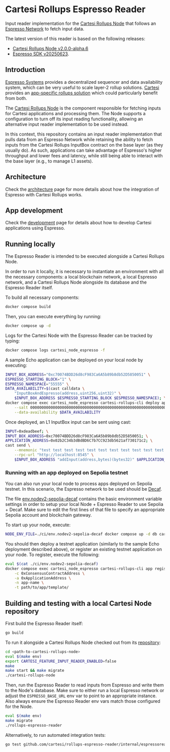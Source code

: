 # Cartesi Rollups Espresso Reader

Input reader implementation for the [Cartesi Rollups Node](https://github.com/cartesi/rollups-node) that follows an [Espresso Network](https://docs.espressosys.com/network) to fetch input data.

The latest version of this reader is based on the following releases:

- [Cartesi Rollups Node v2.0.0-alpha.6](https://github.com/cartesi/rollups-node/tree/v2.0.0-alpha.6)
- [Espresso SDK v20250623](https://github.com/EspressoSystems/espresso-network/tree/20250623). 

## Introduction

[Espresso Systems](https://www.espressosys.com/) provides a decentralized sequencer and data availability system, which can be very useful to scale layer-2 rollup solutions.
[Cartesi](https://cartesi.io) provides an [app-specific rollups solution](https://docs.cartesi.io/cartesi-rollups/) which could particularly benefit from both.

The [Cartesi Rollups Node](https://github.com/cartesi/rollups-node) is the component responsible for fetching inputs for Cartesi applications and processing them.
The Node supports a configuration to turn off its input reading functionality, allowing an alternative input reader implementation to be used instead.

In this context, this repository contains an input reader implementation that pulls data from an Espresso Network while retaining the ability to fetch inputs from the Cartesi Rollups InputBox contract on the base layer (as they usually do).
As such, applications can take advantage of Espresso's higher throughput and lower fees and latency, while still being able to interact with the base layer (e.g., to manage L1 assets).

## Architecture

Check the [architecture](docs/architecture.md) page for more details about how the integration of Espresso with Cartesi Rollups works.

## App development

Check the [development](docs/development.md) page for details about how to develop Cartesi applications using Espresso.

## Running locally

The Espresso Reader is intended to be executed alongside a Cartesi Rollups Node.

In order to run it locally, it is necessary to instantiate an environment with all the necessary components: a local blockchain network, a local Espresso network, and a Cartesi Rollups Node alongside its database and the Espresso Reader itself.

To build all necessary components:

```bash
docker compose build
```

Then, you can execute everything by running:

```bash
docker compose up -d
```

Logs for the Cartesi Node with the Espresso Reader can be tracked by typing:

```bash
docker compose logs cartesi_node_espresso -f
```

A sample Echo application can be deployed on your local node by executing:

```bash
INPUT_BOX_ADDRESS="0xc70074BDD26d8cF983Ca6A5b89b8db52D5850051" \
ESPRESSO_STARTING_BLOCK="1" \
ESPRESSO_NAMESPACE="55555" \
DATA_AVAILABILITY=$(cast calldata \
    "InputBoxAndEspresso(address,uint256,uint32)" \
    $INPUT_BOX_ADDRESS $ESPRESSO_STARTING_BLOCK $ESPRESSO_NAMESPACE); \
docker compose exec cartesi_node_espresso cartesi-rollups-cli deploy application echo-dapp applications/echo-dapp/ \
    --salt 0000000000000000000000000000000000000000000000000000000000000000 \
    --data-availability $DATA_AVAILABILITY
```

Once deployed, an L1 InputBox input can be sent using cast:

```bash
INPUT=0xdeadbeef; \
INPUT_BOX_ADDRESS=0xc70074BDD26d8cF983Ca6A5b89b8db52D5850051; \
APPLICATION_ADDRESS=0x02b2C34b3dBdBD6C7b7CC923db5621af730171c2; \
cast send \
    --mnemonic "test test test test test test test test test test test junk" \
    --rpc-url "http://localhost:8545" \
    $INPUT_BOX_ADDRESS "addInput(address,bytes)(bytes32)" $APPLICATION_ADDRESS $INPUT
```

### Running with an app deployed on Sepolia testnet

You can also run your local node to process apps deployed on Sepolia testnet.
In this scenario, the Espresso network to be used should be [Decaf](https://docs.espressosys.com/network/releases/testnets/decaf-testnet).

The file [env.nodev2-sepolia-decaf](./ci/env.nodev2-sepolia-decaf) contains the basic environment variable settings in order to setup your local Node + Espresso Reader to use Sepolia + Decaf.
Make sure to edit the first lines of that file to specify an appropriate Sepolia account and blockchain gateway.

To start up your node, execute:

```bash
NODE_ENV_FILE=./ci/env.nodev2-sepolia-decaf docker compose up -d db cartesi_node_espresso
```

You should then deploy a testnet application (similarly to the sample Echo deployment described above), or register an existing testnet application on your node.
To register, execute the following:

```bash
eval $(cat ./ci/env.nodev2-sepolia-decaf)
docker compose exec cartesi_node_espresso cartesi-rollups-cli app register -v \
    -c 0xConsensusContractAddress \
    -a 0xApplicationAddress \
    -n app-name \
    -t path/to/app/template/
```



## Building and testing with a local Cartesi Node repository

First build the Espresso Reader itself:

```bash
go build
```

To run it alongside a Cartesi Rollups Node checked out from its [repository](https://github.com/cartesi/rollups-node/releases/tag/v2.0.0-alpha.6):

```bash
cd <path-to-cartesi-rollups-node>
eval $(make env)
export CARTESI_FEATURE_INPUT_READER_ENABLED=false
make
make start && make migrate
./cartesi-rollups-node
```

Then, run the Espresso Reader to read inputs from Espresso and write them to the Node's database.
Make sure to either run a local Espresso network or adjust the `ESPRESSO_BASE_URL` env var to point to an appropriate instance.
Also always ensure the Espresso Reader env vars match those configured for the Node.

```bash
eval $(make env)
make migrate
./rollups-espresso-reader
```

Alternatively, to run automated integration tests:

```bash
go test github.com/cartesi/rollups-espresso-reader/internal/espressoreader -v
```
